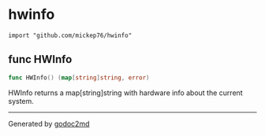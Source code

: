 
# hwinfo
    import "github.com/mickep76/hwinfo"






## func HWInfo
``` go
func HWInfo() (map[string]string, error)
```
HWInfo returns a map[string]string with hardware info about the current system.









- - -
Generated by [godoc2md](http://godoc.org/github.com/davecheney/godoc2md)